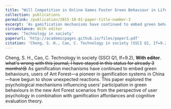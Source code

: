 ```yaml
---
title: "Will Competition in Online Games Foster Green Behaviour in Life? The Relationship Between Gamification Affordances and Engagement in Green Behaviours."
collection: publications
permalink: /publication/2015-10-01-paper-title-number-3
excerpt: 'As gamification mechanisms have continued to embed green behaviours, users of Ant Forest—a pioneer in gamification systems in China—have begun to show unexpected reactions. This paper explored the psychological mechanisms influencing users’ participation in green behaviours in the new Ant Forest scenarios from the perspective of user psychology in combination with gamification affordances and cognitive evaluation theory. '
circumstance: With editor
venue: 'Technology in society'
paperurl: 'http://academicpages.github.io/files/paper3.pdf'
citation: 'Cheng, S. H., Cao, C. Technology in society (SSCI Q1, If=9.2), With editor.'
---
```

Cheng, S. H., Cao, C. Technology in society (SSCI Q1, If=9.2), **With editor**.
~~what's wrong with this journal, I have stayed in this status for already 3 months!😢~~
As gamification mechanisms have continued to embed green behaviours, users of Ant Forest—a pioneer in gamification systems in China—have begun to show unexpected reactions. This paper explored the psychological mechanisms influencing users’ participation in green behaviours in the new Ant Forest scenarios from the perspective of user psychology in combination with gamification affordances and cognitive evaluation theory.

